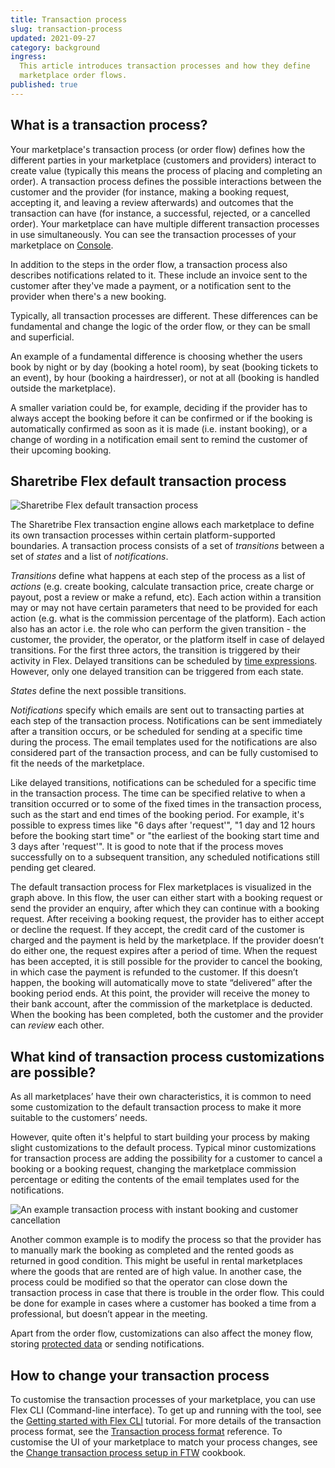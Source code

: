 ```yaml
---
title: Transaction process
slug: transaction-process
updated: 2021-09-27
category: background
ingress:
  This article introduces transaction processes and how they define
  marketplace order flows.
published: true
---
```


## What is a transaction process?

Your marketplace's transaction process (or order flow) defines how the
different parties in your marketplace (customers and providers) interact
to create value (typically this means the process of placing and
completing an order). A transaction process defines the possible
interactions between the customer and the provider (for instance, making
a booking request, accepting it, and leaving a review afterwards) and
outcomes that the transaction can have (for instance, a successful,
rejected, or a cancelled order). Your marketplace can have multiple
different transaction processes in use simultaneously. You can see the
transaction processes of your marketplace on
[Console](https://flex-console.sharetribe.com/transaction-processes).

In addition to the steps in the order flow, a transaction process also
describes notifications related to it. These include an invoice sent to
the customer after they've made a payment, or a notification sent to the
provider when there's a new booking.

Typically, all transaction processes are different. These differences
can be fundamental and change the logic of the order flow, or they can
be small and superficial.

An example of a fundamental difference is choosing whether the users
book by night or by day (booking a hotel room), by seat (booking tickets
to an event), by hour (booking a hairdresser), or not at all (booking is
handled outside the marketplace).

A smaller variation could be, for example, deciding if the provider has
to always accept the booking before it can be confirmed or if the
booking is automatically confirmed as soon as it is made (i.e. instant
booking), or a change of wording in a notification email sent to remind
the customer of their upcoming booking.

## Sharetribe Flex default transaction process

![Sharetribe Flex default transaction process](./tx-process-nightly-default.png)

The Sharetribe Flex transaction engine allows each marketplace to define
its own transaction processes within certain platform-supported
boundaries. A transaction process consists of a set of _transitions_
between a set of _states_ and a list of _notifications_.

_Transitions_ define what happens at each step of the process as a list
of _actions_ (e.g. create booking, calculate transaction price, create
charge or payout, post a review or make a refund, etc). Each action
within a transition may or may not have certain parameters that need to
be provided for each action (e.g. what is the commission percentage of
the platform). Each action also has an actor i.e. the role who can
perform the given transition - the customer, the provider, the operator,
or the platform itself in case of delayed transitions. For the first
three actors, the transition is triggered by their activity in Flex.
Delayed transitions can be scheduled by
[time expressions](/references/transaction-process-format/#time-expressions-and-delayed-transitions).
However, only one delayed transition can be triggered from each state.

_States_ define the next possible transitions.

_Notifications_ specify which emails are sent out to transacting parties
at each step of the transaction process. Notifications can be sent
immediately after a transition occurs, or be scheduled for sending at a
specific time during the process. The email templates used for the
notifications are also considered part of the transaction process, and
can be fully customised to fit the needs of the marketplace.

Like delayed transitions, notifications can be scheduled for a specific
time in the transaction process. The time can be specified relative to
when a transition occurred or to some of the fixed times in the
transaction process, such as the start and end times of the booking
period. For example, it's possible to express times like "6 days after
'request'", "1 day and 12 hours before the booking start time" or "the
earliest of the booking start time and 3 days after 'request'". It is
good to note that if the process moves successfully on to a subsequent
transition, any scheduled notifications still pending get cleared.

The default transaction process for Flex marketplaces is visualized in
the graph above. In this flow, the user can either start with a booking
request or send the provider an enquiry, after which they can continue
with a booking request. After receiving a booking request, the provider
has to either accept or decline the request. If they accept, the credit
card of the customer is charged and the payment is held by the
marketplace. If the provider doesn’t do either one, the request expires
after a period of time. When the request has been accepted, it is still
possible for the provider to cancel the booking, in which case the
payment is refunded to the customer. If this doesn’t happen, the booking
will automatically move to state “delivered” after the booking period
ends. At this point, the provider will receive the money to their bank
account, after the commission of the marketplace is deducted. When the
booking has been completed, both the customer and the provider can
_review_ each other.

## What kind of transaction process customizations are possible?

As all marketplaces’ have their own characteristics, it is common to
need some customization to the default transaction process to make it
more suitable to the customers’ needs.

However, quite often it's helpful to start building your process by
making slight customizations to the default process. Typical minor
customizations for transaction process are adding the possibility for a
customer to cancel a booking or a booking request, changing the
marketplace commission percentage or editing the contents of the email
templates used for the notifications.

![An example transaction process with instant booking and customer cancellation](./tx-process-instabook-customer-cancel.png)

Another common example is to modify the process so that the provider has
to manually mark the booking as completed and the rented goods as
returned in good condition. This might be useful in rental marketplaces
where the goods that are rented are of high value. In another case, the
process could be modified so that the operator can close down the
transaction process in case that there is trouble in the order flow.
This could be done for example in cases where a customer has booked a
time from a professional, but doesn’t appear in the meeting.

Apart from the order flow, customizations can also affect the money
flow, storing
[protected data](/references/extended-data/#protected-data) or sending
notifications.

## How to change your transaction process

To customise the transaction processes of your marketplace, you can use
Flex CLI (Command-line interface). To get up and running with the tool,
see the
[Getting started with Flex CLI](/flex-cli/getting-started-with-flex-cli/)
tutorial. For more details of the transaction process format, see the
[Transaction process format](/references/transaction-process-format/)
reference. To customise the UI of your marketplace to match your process
changes, see the
[Change transaction process setup in FTW](/cookbook-transaction-process/change-transaction-process-in-ftw/)
cookbook.
